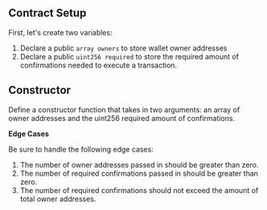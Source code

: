 
## Contract Setup

First, let's create two variables: 

1. Declare a public `array owners` to store wallet owner addresses
2. Declare a public `uint256 required` to store the required amount of confirmations needed to execute a transaction.

## Constructor

Define a constructor function that takes in two arguments: an array of owner addresses and the uint256 required amount of confirmations.

**Edge Cases**

Be sure to handle the following edge cases:

1. The number of owner addresses passed in should be greater than zero.
2. The number of required confirmations passed in should be greater than zero.
3. The number of required confirmations should not exceed the amount of total owner addresses.